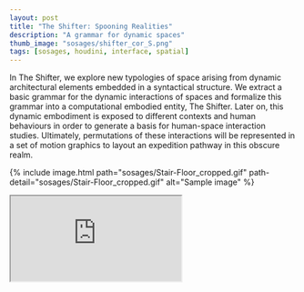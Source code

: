 ```yaml
---
layout: post
title: "The Shifter: Spooning Realities"
description: "A grammar for dynamic spaces"
thumb_image: "sosages/shifter_cor_S.png"
tags: [sosages, houdini, interface, spatial]
---
```


In The Shifter, we explore new typologies of space arising from dynamic architectural elements embedded in a syntactical structure. We extract a basic grammar for the dynamic interactions of spaces and formalize this grammar into a computational embodied entity, The Shifter. Later on, this dynamic embodiment is exposed to different contexts and human behaviours in order to generate a basis for human-space interaction studies. Ultimately, permutations of these interactions will be represented in a set of motion graphics to layout an expedition pathway in this obscure realm.

{% include image.html path="sosages/Stair-Floor_cropped.gif"
                      path-detail="sosages/Stair-Floor_cropped.gif"
                      alt="Sample image" %}

<div class="embed-responsive embed-responsive-16by9">
  <iframe src="https://player.vimeo.com/video/437736827" allowfullscreen></iframe>
</div>


